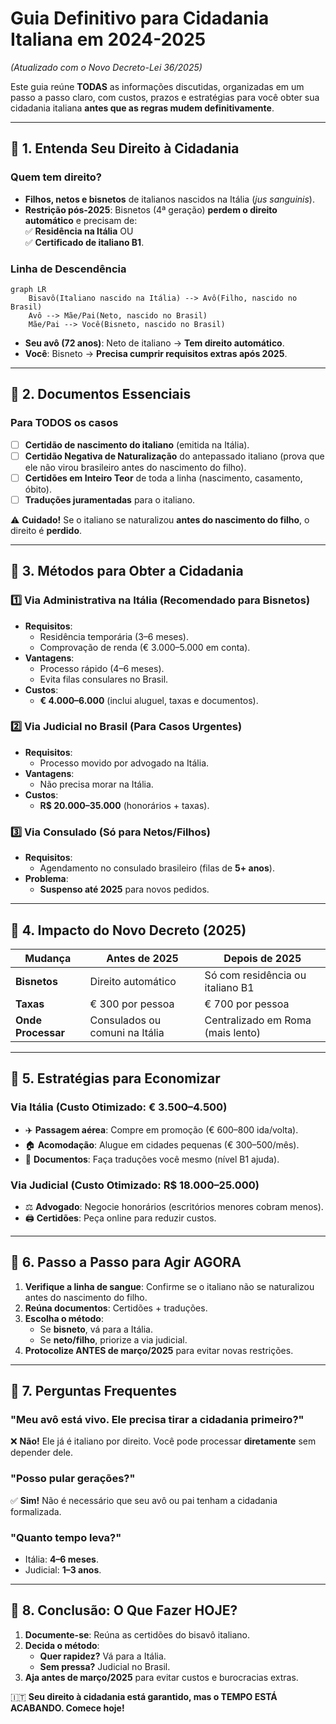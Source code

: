 # **Guia Definitivo para Cidadania Italiana em 2024-2025**  
*(Atualizado com o Novo Decreto-Lei 36/2025)*  

Este guia reúne **TODAS** as informações discutidas, organizadas em um passo a passo claro, com custos, prazos e estratégias para você obter sua cidadania italiana **antes que as regras mudem definitivamente**.  

---

## **📌 1. Entenda Seu Direito à Cidadania**  
### **Quem tem direito?**  
- **Filhos, netos e bisnetos** de italianos nascidos na Itália (*jus sanguinis*).  
- **Restrição pós-2025**: Bisnetos (4ª geração) **perdem o direito automático** e precisam de:  
  ✅ **Residência na Itália** OU  
  ✅ **Certificado de italiano B1**.  

### **Linha de Descendência**  
```mermaid
graph LR
    Bisavô(Italiano nascido na Itália) --> Avô(Filho, nascido no Brasil)
    Avô --> Mãe/Pai(Neto, nascido no Brasil)
    Mãe/Pai --> Você(Bisneto, nascido no Brasil)
```
- **Seu avô (72 anos)**: Neto de italiano → **Tem direito automático**.  
- **Você**: Bisneto → **Precisa cumprir requisitos extras após 2025**.  

---

## **📌 2. Documentos Essenciais**  
### **Para TODOS os casos**  
- [ ] **Certidão de nascimento do italiano** (emitida na Itália).  
- [ ] **Certidão Negativa de Naturalização** do antepassado italiano (prova que ele não virou brasileiro antes do nascimento do filho).  
- [ ] **Certidões em Inteiro Teor** de toda a linha (nascimento, casamento, óbito).  
- [ ] **Traduções juramentadas** para o italiano.  

⚠️ **Cuidado!** Se o italiano se naturalizou **antes do nascimento do filho**, o direito é **perdido**.  

---

## **📌 3. Métodos para Obter a Cidadania**  
### **1️⃣ Via Administrativa na Itália (Recomendado para Bisnetos)**  
- **Requisitos**:  
  - Residência temporária (3–6 meses).  
  - Comprovação de renda (€ 3.000–5.000 em conta).  
- **Vantagens**:  
  - Processo rápido (4–6 meses).  
  - Evita filas consulares no Brasil.  
- **Custos**:  
  - **€ 4.000–6.000** (inclui aluguel, taxas e documentos).  

### **2️⃣ Via Judicial no Brasil (Para Casos Urgentes)**  
- **Requisitos**:  
  - Processo movido por advogado na Itália.  
- **Vantagens**:  
  - Não precisa morar na Itália.  
- **Custos**:  
  - **R$ 20.000–35.000** (honorários + taxas).  

### **3️⃣ Via Consulado (Só para Netos/Filhos)**  
- **Requisitos**:  
  - Agendamento no consulado brasileiro (filas de **5+ anos**).  
- **Problema**:  
  - **Suspenso até 2025** para novos pedidos.  

---

## **📌 4. Impacto do Novo Decreto (2025)**  
| **Mudança**                | **Antes de 2025**               | **Depois de 2025**               |  
|----------------------------|----------------------------------|----------------------------------|  
| **Bisnetos**               | Direito automático              | Só com residência ou italiano B1 |  
| **Taxas**                  | € 300 por pessoa                | € 700 por pessoa                |  
| **Onde Processar**         | Consulados ou comuni na Itália  | Centralizado em Roma (mais lento)|  

---

## **📌 5. Estratégias para Economizar**  
### **Via Itália (Custo Otimizado: € 3.500–4.500)**  
- ✈️ **Passagem aérea**: Compre em promoção (€ 600–800 ida/volta).  
- 🏠 **Acomodação**: Alugue em cidades pequenas (€ 300–500/mês).  
- 📄 **Documentos**: Faça traduções você mesmo (nível B1 ajuda).  

### **Via Judicial (Custo Otimizado: R$ 18.000–25.000)**  
- ⚖️ **Advogado**: Negocie honorários (escritórios menores cobram menos).  
- 🖨️ **Certidões**: Peça online para reduzir custos.  

---

## **📌 6. Passo a Passo para Agir AGORA**  
1. **Verifique a linha de sangue**: Confirme se o italiano não se naturalizou antes do nascimento do filho.  
2. **Reúna documentos**: Certidões + traduções.  
3. **Escolha o método**:  
   - Se **bisneto**, vá para a Itália.  
   - Se **neto/filho**, priorize a via judicial.  
4. **Protocolize ANTES de março/2025** para evitar novas restrições.  

---

## **📌 7. Perguntas Frequentes**  
### **"Meu avô está vivo. Ele precisa tirar a cidadania primeiro?"**  
❌ **Não!** Ele já é italiano por direito. Você pode processar **diretamente** sem depender dele.  

### **"Posso pular gerações?"**  
✅ **Sim!** Não é necessário que seu avô ou pai tenham a cidadania formalizada.  

### **"Quanto tempo leva?"**  
- Itália: **4–6 meses**.  
- Judicial: **1–3 anos**.  

---

## **📌 8. Conclusão: O Que Fazer HOJE?**  
1. **Documente-se**: Reúna as certidões do bisavô italiano.  
2. **Decida o método**:  
   - **Quer rapidez?** Vá para a Itália.  
   - **Sem pressa?** Judicial no Brasil.  
3. **Aja antes de março/2025** para evitar custos e burocracias extras.  

🇮🇹 **Seu direito à cidadania está garantido, mas o TEMPO ESTÁ ACABANDO. Comece hoje!**  